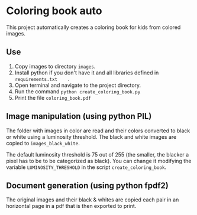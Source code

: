 # Coloring book auto
This project automatically creates a coloring book for kids from colored images.

## Use
1. Copy images to directory `images`.
2. Install python if you don't have it and all libraries defined in `requirements.txt    `.
3. Open terminal and navigate to the project directory.
4. Run the command `python create_coloring_book.py`
5. Print the file `coloring_book.pdf`


## Image manipulation (using python PIL)
The folder with images in color are read and their colors converted to black or white using a luminosity threshold. The black and white images are copied to `images_black_white`.

The default luminosity threshold is 75 out of 255 (the smaller, the blacker a pixel has to be to be categorized as black). You can change it modifying the variable `LUMINOSITY_THRESHOLD` in the script `create_coloring_book`.

## Document generation (using python fpdf2)
The original images and their black & whites are copied each pair in an horizontal page in a pdf that is then exported to print.

